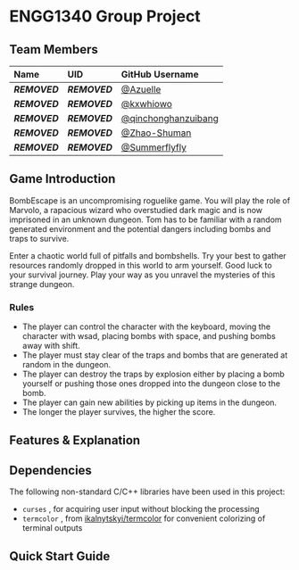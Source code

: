 # ENGG1340 Group Project

## Team Members

| **Name**     | **UID**      | **GitHub Username**                                           |
| :----------- | :----------- | :------------------------------------------------------------ |
| ***REMOVED*** | ***REMOVED*** | [@Azuelle](https://github.com/Azuelle)                        | 
| ***REMOVED*** | ***REMOVED*** | [@kxwhiowo](https://github.com/kxwhiowo)                      |
| ***REMOVED*** | ***REMOVED*** | [@qinchonghanzuibang](https://github.com/qinchonghanzuibang)  |
| ***REMOVED*** | ***REMOVED*** | [@Zhao-Shuman](https://github.com/Zhao-Shuman)                |
| ***REMOVED*** | ***REMOVED*** | [@Summerflyfly](https://github.com/Summerflyfly)              |

## Game Introduction
BombEscape is an uncompromising roguelike game. You will play the role of Marvolo, a rapacious wizard who overstudied dark magic and is now imprisoned in an unknown dungeon. Tom has to be familiar with a random generated environment and the potential dangers including bombs and traps to survive. 

Enter a chaotic world full of pitfalls and bombshells. Try your best to gather resources randomly dropped in this world to arm yourself. Good luck to your survival journey. Play your way as you unravel the mysteries of this strange dungeon.
### Rules
- The player can control the character with the keyboard, moving the character with wsad, placing bombs with space, and pushing bombs away with shift.
- The player must stay clear of the traps and bombs that are generated at random in the dungeon. 
- The player can destroy the traps by explosion either by placing a bomb yourself or pushing those ones dropped into the dungeon close to the bomb. 
- The player can gain new abilities by picking up items in the dungeon.
- The longer the player survives, the higher the score. 

## Features & Explanation

## Dependencies
The following non-standard C/C++ libraries have been used in this project:
- `curses` , for acquiring user input without blocking the processing
- `termcolor` , from [ikalnytskyi/termcolor](https://github.com/ikalnytskyi/termcolor) for convenient colorizing of terminal outputs

## Quick Start Guide

<!-- README REQUIREMENT

▪ Identification of the team members.
▪ A description of your game and introduce the game rules.
▪ A list of features that you have implemented and explain how each coding element 1 to 5 listed under the coding requirements aforementioned support your features.
▪ A list of non-standard C/C++ libraries, if any, that are used in your work and integrated to your code repo. Please also indicate what features in your game are supported by these libraries.
▪ Compilation and execution instructions. This serves like a "Quick start" of your game. The teaching team will follow your instructions to compile and run your game.
-->
